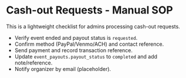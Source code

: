 # Cash-out Requests - Manual SOP

This is a lightweight checklist for admins processing cash-out requests.

- Verify event ended and payout status is `requested`.
- Confirm method (PayPal/Venmo/ACH) and contact reference.
- Send payment and record transaction reference.
- Update `event_payouts.payout_status` to `completed` and add note/reference.
- Notify organizer by email (placeholder).
